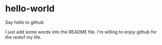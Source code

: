 # hello-world
Say hello to github

I just add some words into the README file.
I'm willing to enjoy github for the restof my life.
